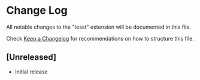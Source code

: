 # Change Log

All notable changes to the "tesst" extension will be documented in this file.

Check [Keep a Changelog](http://keepachangelog.com/) for recommendations on how to structure this file.

## [Unreleased]

- Initial release